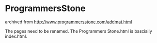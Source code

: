 # ProgrammersStone

archived from http://www.programmersstone.com/addmat.html


The pages need to be renamed.
The Programmers Stone.html is bascially index.html.

